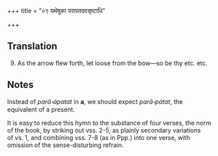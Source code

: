 +++
title = "०९ यथेषुका परापतदवसृष्टाधि"

+++
## Translation
9. As the arrow flew forth, let loose from the bow—so be thy etc. etc.

## Notes
Instead of *parā॰ápatat* in **a**, we should expect *parā॰pátat*, the  
equivalent of a present.  
  
It is easy to reduce this hymn to the substance of four verses, the norm  
of the book, by striking out vss. 2-5, as plainly secondary variations  
of vs. 1, and combining vss. 7-8 (as in Ppp.) into one verse, with  
omission of the sense-disturbing refrain.
